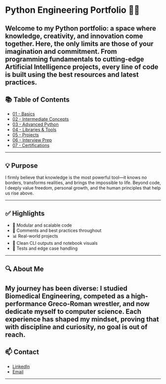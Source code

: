 # Python Engineering Portfolio 🧠🐍

Welcome to my Python portfolio: a space where knowledge, creativity, and innovation come together. Here, the only limits are those of your imagination and commitment. From programming fundamentals to cutting-edge Artificial Intelligence projects, every line of code is built using the best resources and latest practices.
---

## 📚 Table of Contents

- [01 - Basics](./01_basics)
- [02 - Intermediate Concepts](./02_intermediate)
- [03 - Advanced Python](./03_advanced)
- [04 - Libraries & Tools](./04_libraries)
- [05 - Projects](./05_projects)
- [06 - Interview Prep](./06_interviews)
- [07 - Certifications](./07_certifications)

---

## 💡 Purpose

I firmly believe that knowledge is the most powerful tool—it knows no borders, transforms realities, and brings the impossible to life. Beyond code, I deeply value freedom, personal growth, and the human principles that help us rise above.



---

## ✅ Highlights

- 📌 Modular and scalable code
- 📎 Comments and best practices throughout
- 📊 Real-world projects
- 💬 Clean CLI outputs and notebook visuals
- 🧪 Tests and edge case handling

---

## 🔍 About Me
My journey has been diverse: I studied Biomedical Engineering, competed as a high-performance Greco-Roman wrestler, and now dedicate myself to computer science. Each experience has shaped my mindset, proving that with discipline and curiosity, no goal is out of reach.
---

## 📫 Contact

- [LinkedIn](https://www.linkedin.com/in/mateo-baron-5011b8323/)
- [Email](mailto:tuemail@ejemplo.com)

---

